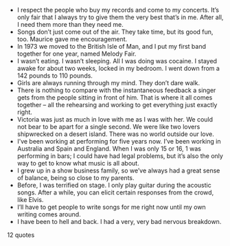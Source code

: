  - I respect the people who buy my records and come to my concerts. It’s only fair that I always try to give them the very best that’s in me. After all, I need them more than they need me.
 - Songs don’t just come out of the air. They take time, but its good fun, too. Maurice gave me encouragement.
 - In 1973 we moved to the British Isle of Man, and I put my first band together for one year, named Melody Fair.
 - I wasn’t eating. I wasn’t sleeping. All I was doing was cocaine. I stayed awake for about two weeks, locked in my bedroom. I went down from a 142 pounds to 110 pounds.
 - Girls are always running through my mind. They don’t dare walk.
 - There is nothing to compare with the instantaneous feedback a singer gets from the people sitting in front of him. That is where it all comes together – all the rehearsing and working to get everything just exactly right.
 - Victoria was just as much in love with me as I was with her. We could not bear to be apart for a single second. We were like two lovers shipwrecked on a desert island. There was no world outside our love.
 - I’ve been working at performing for five years now. I’ve been working in Australia and Spain and England. When I was only 15 or 16, 1 was performing in bars; I could have had legal problems, but it’s also the only way to get to know what music is all about.
 - I grew up in a show business family, so we’ve always had a great sense of balance, being so close to my parents.
 - Before, I was terrified on stage. I only play guitar during the acoustic songs. After a while, you can elicit certain responses from the crowd, like Elvis.
 - I’ll have to get people to write songs for me right now until my own writing comes around.
 - I have been to hell and back. I had a very, very bad nervous breakdown.

12 quotes